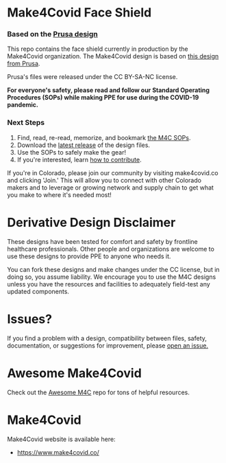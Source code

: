 # Make4Covid Face Shield
### Based on the [Prusa design](https://www.prusaprinters.org/prints/25857-prusa-protective-face-shield-rc3)

This repo contains the face shield currently in production by the Make4Covid
organization. The Make4Covid design is based on [this design from Prusa](https://www.prusaprinters.org/prints/25857-prusa-protective-face-shield-rc3).

Prusa's files were released under the CC BY-SA-NC license.

**For everyone's safety, please read and follow our Standard Operating Procedures (SOPs) while making PPE for use during the COVID-19 pandemic.**

### Next Steps
1. Find, read, re-read, memorize, and bookmark [the M4C SOPs](https://github.com/make4covid/sop).
2. Download the [latest release](https://github.com/make4covid/face-shield/releases) of the design files.
3. Use the SOPs to safely make the gear!
1. If you're interested, learn [how to contribute](https://github.com/make4covid/face-shield/blob/master/CONTRIBUTING.md).

If you're in Colorado, please join our community by visiting make4covid.co and clicking 'Join.' This will allow you to connect with other Colorado makers and to leverage or growing network and supply chain to get what you make to where it's needed most!

# Derivative Design Disclaimer

These designs have been tested for comfort and safety by frontline healthcare professionals. Other people and organizations are welcome to use these designs to provide PPE to anyone who needs it.

You can fork these designs and make changes under the CC license, but in doing so, you assume liability. We encourage you to use the M4C designs unless you have the resources and facilities to adequately field-test any updated components.

# Issues?
If you find a problem with a design, compatibility between files, safety, documentation, or suggestions for improvement, please [open an issue.](https://github.com/make4covid/face-shield/issues/new?assignees=&labels=&template=design-issue-template.md&title=)

# Awesome Make4Covid
Check out the [Awesome M4C](https://github.com/make4covid/awesome-make4covid) repo for tons of helpful resources.

# Make4Covid
Make4Covid website is available here:

* https://www.make4covid.co/

